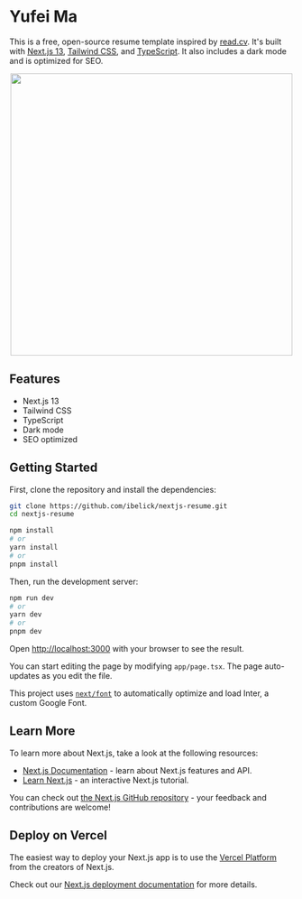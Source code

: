 # Yufei Ma

This is a free, open-source resume template inspired by [read.cv](https://read.cv/). It's built with [Next.js 13](https://nextjs.org/), [Tailwind CSS](https://tailwindcss.com/), and [TypeScript](https://www.typescriptlang.org/). It also includes a dark mode and is optimized for SEO.

<p align="center">
    <img src="public/screenshot.jpg" width="500" />
</p>

## Features

- Next.js 13
- Tailwind CSS
- TypeScript
- Dark mode
- SEO optimized

## Getting Started

First, clone the repository and install the dependencies:

```bash
git clone https://github.com/ibelick/nextjs-resume.git
cd nextjs-resume

npm install
# or
yarn install
# or
pnpm install
```

Then, run the development server:

```bash
npm run dev
# or
yarn dev
# or
pnpm dev
```

Open [http://localhost:3000](http://localhost:3000) with your browser to see the result.

You can start editing the page by modifying `app/page.tsx`. The page auto-updates as you edit the file.

This project uses [`next/font`](https://nextjs.org/docs/basic-features/font-optimization) to automatically optimize and load Inter, a custom Google Font.

## Learn More

To learn more about Next.js, take a look at the following resources:

- [Next.js Documentation](https://nextjs.org/docs) - learn about Next.js features and API.
- [Learn Next.js](https://nextjs.org/learn) - an interactive Next.js tutorial.

You can check out [the Next.js GitHub repository](https://github.com/vercel/next.js/) - your feedback and contributions are welcome!

## Deploy on Vercel

The easiest way to deploy your Next.js app is to use the [Vercel Platform](https://vercel.com/new?utm_medium=default-template&filter=next.js&utm_source=create-next-app&utm_campaign=create-next-app-readme) from the creators of Next.js.

Check out our [Next.js deployment documentation](https://nextjs.org/docs/deployment) for more details.

